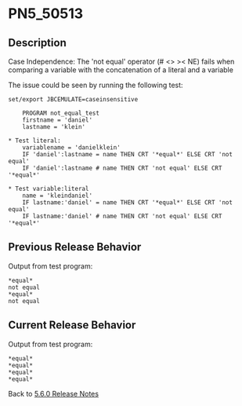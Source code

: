 # PN5_50513

<PageHeader />

## Description

Case Independence: The 'not equal' operator (# <> >< NE) fails when comparing a variable with the concatenation of a literal and a variable

The issue could be seen by running the following test:

```
set/export JBCEMULATE=caseinsensitive
```

```
    PROGRAM not_equal_test
    firstname = 'daniel'
    lastname = 'klein'

* Test literal:
    variablename = 'danielklein'
    IF 'daniel':lastname = name THEN CRT '*equal*' ELSE CRT 'not equal'
    IF 'daniel':lastname # name THEN CRT 'not equal' ELSE CRT '*equal*'

* Test variable:literal
    name = 'kleindaniel'
    IF lastname:'daniel' = name THEN CRT '*equal*' ELSE CRT 'not equal'
    IF lastname:'daniel' # name THEN CRT 'not equal' ELSE CRT '*equal*'
```

## Previous Release Behavior

Output from test program:

```
*equal*
not equal
*equal*
not equal
```

## Current Release Behavior

Output from test program:

```
*equal*
*equal*
*equal*
*equal*
```

Back to [5.6.0 Release Notes](./../README.md)

<PageFooter />

